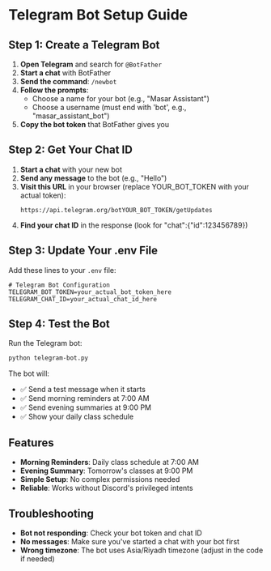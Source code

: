 # Telegram Bot Setup Guide

## Step 1: Create a Telegram Bot

1. **Open Telegram** and search for `@BotFather`
2. **Start a chat** with BotFather
3. **Send the command**: `/newbot`
4. **Follow the prompts**:
   - Choose a name for your bot (e.g., "Masar Assistant")
   - Choose a username (must end with 'bot', e.g., "masar_assistant_bot")
5. **Copy the bot token** that BotFather gives you

## Step 2: Get Your Chat ID

1. **Start a chat** with your new bot
2. **Send any message** to the bot (e.g., "Hello")
3. **Visit this URL** in your browser (replace YOUR_BOT_TOKEN with your actual token):
   ```
   https://api.telegram.org/botYOUR_BOT_TOKEN/getUpdates
   ```
4. **Find your chat ID** in the response (look for "chat":{"id":123456789})

## Step 3: Update Your .env File

Add these lines to your `.env` file:

```env
# Telegram Bot Configuration
TELEGRAM_BOT_TOKEN=your_actual_bot_token_here
TELEGRAM_CHAT_ID=your_actual_chat_id_here
```

## Step 4: Test the Bot

Run the Telegram bot:

```bash
python telegram-bot.py
```

The bot will:
- ✅ Send a test message when it starts
- ✅ Send morning reminders at 7:00 AM
- ✅ Send evening summaries at 9:00 PM
- ✅ Show your daily class schedule

## Features

- **Morning Reminders**: Daily class schedule at 7:00 AM
- **Evening Summary**: Tomorrow's classes at 9:00 PM
- **Simple Setup**: No complex permissions needed
- **Reliable**: Works without Discord's privileged intents

## Troubleshooting

- **Bot not responding**: Check your bot token and chat ID
- **No messages**: Make sure you've started a chat with your bot first
- **Wrong timezone**: The bot uses Asia/Riyadh timezone (adjust in the code if needed)
